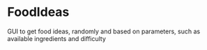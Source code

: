 # FoodIdeas
GUI to get food ideas, randomly and based on parameters, such as available ingredients and difficulty
